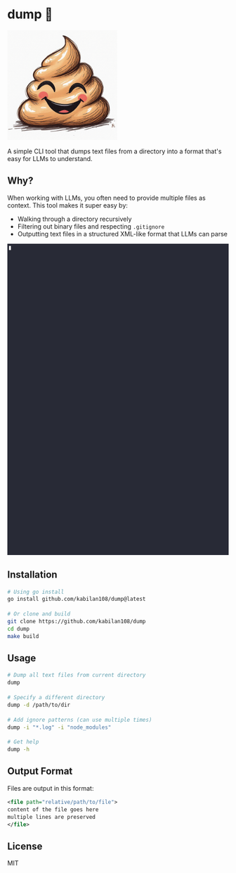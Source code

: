 # dump 📄

<img src="./assets/dump.png" width="250" height="250" alt="dumpy">

A simple CLI tool that dumps text files from a directory into a format that's easy for LLMs to understand.

## Why?

When working with LLMs, you often need to provide multiple files as context. This tool makes it super easy by:
- Walking through a directory recursively
- Filtering out binary files and respecting `.gitignore`
- Outputting text files in a structured XML-like format that LLMs can parse

![demo](./assets/demo.gif)

## Installation

```bash
# Using go install
go install github.com/kabilan108/dump@latest

# Or clone and build
git clone https://github.com/kabilan108/dump
cd dump
make build
```

## Usage

```bash
# Dump all text files from current directory
dump

# Specify a different directory
dump -d /path/to/dir

# Add ignore patterns (can use multiple times)
dump -i "*.log" -i "node_modules"

# Get help
dump -h
```

## Output Format

Files are output in this format:
```xml
<file path="relative/path/to/file">
content of the file goes here
multiple lines are preserved
</file>
```

## License

MIT
